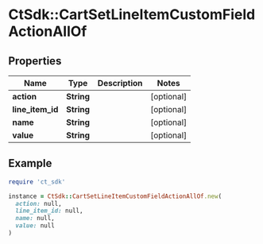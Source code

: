 # CtSdk::CartSetLineItemCustomFieldActionAllOf

## Properties

| Name | Type | Description | Notes |
| ---- | ---- | ----------- | ----- |
| **action** | **String** |  | [optional] |
| **line_item_id** | **String** |  | [optional] |
| **name** | **String** |  | [optional] |
| **value** | **String** |  | [optional] |

## Example

```ruby
require 'ct_sdk'

instance = CtSdk::CartSetLineItemCustomFieldActionAllOf.new(
  action: null,
  line_item_id: null,
  name: null,
  value: null
)
```

